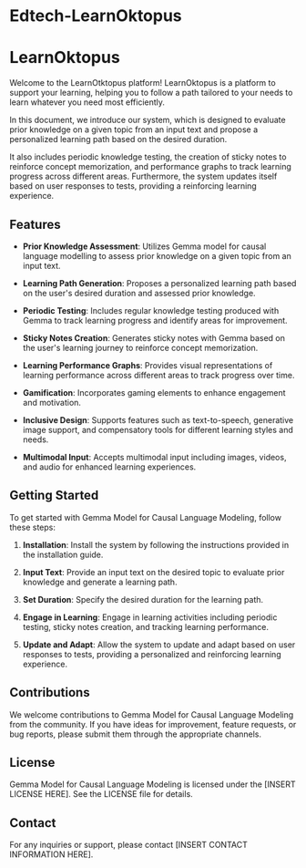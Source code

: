 # Edtech-LearnOktopus

# LearnOktopus

Welcome to the LearnOtktopus platform! LearnOktopus is a platform to support your learning, helping you to follow a path tailored to your needs to learn whatever you need most efficiently.

In this document, we introduce our system, which is designed to evaluate prior knowledge on a given topic from an input text and propose a personalized learning path based on the desired duration. 

It also includes periodic knowledge testing, the creation of sticky notes to reinforce concept memorization, and performance graphs to track learning progress across different areas. Furthermore, the system updates itself based on user responses to tests, providing a reinforcing learning experience.

## Features

- **Prior Knowledge Assessment**: Utilizes Gemma model for causal language modelling to assess prior knowledge on a given topic from an input text.
  
- **Learning Path Generation**: Proposes a personalized learning path based on the user's desired duration and assessed prior knowledge.
  
- **Periodic Testing**: Includes regular knowledge testing produced with Gemma to track learning progress and identify areas for improvement.
  
- **Sticky Notes Creation**: Generates sticky notes with Gemma based on the user's learning journey to reinforce concept memorization.
  
- **Learning Performance Graphs**: Provides visual representations of learning performance across different areas to track progress over time.
  
- **Gamification**: Incorporates gaming elements to enhance engagement and motivation.
  
- **Inclusive Design**: Supports features such as text-to-speech, generative image support, and compensatory tools for different learning styles and needs.
  
- **Multimodal Input**: Accepts multimodal input including images, videos, and audio for enhanced learning experiences.

## Getting Started

To get started with Gemma Model for Causal Language Modeling, follow these steps:

1. **Installation**: Install the system by following the instructions provided in the installation guide.
  
2. **Input Text**: Provide an input text on the desired topic to evaluate prior knowledge and generate a learning path.
  
3. **Set Duration**: Specify the desired duration for the learning path.
  
4. **Engage in Learning**: Engage in learning activities including periodic testing, sticky notes creation, and tracking learning performance.
  
5. **Update and Adapt**: Allow the system to update and adapt based on user responses to tests, providing a personalized and reinforcing learning experience.

## Contributions

We welcome contributions to Gemma Model for Causal Language Modeling from the community. If you have ideas for improvement, feature requests, or bug reports, please submit them through the appropriate channels.

## License

Gemma Model for Causal Language Modeling is licensed under the [INSERT LICENSE HERE]. See the LICENSE file for details.

## Contact

For any inquiries or support, please contact [INSERT CONTACT INFORMATION HERE].

